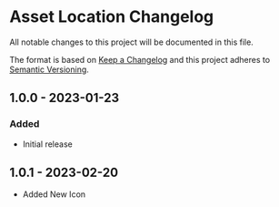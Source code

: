 # Asset Location Changelog

All notable changes to this project will be documented in this file.

The format is based on [Keep a Changelog](http://keepachangelog.com/) and this project adheres to [Semantic Versioning](http://semver.org/).

## 1.0.0 - 2023-01-23

### Added

-   Initial release

## 1.0.1 - 2023-02-20

-   Added New Icon

